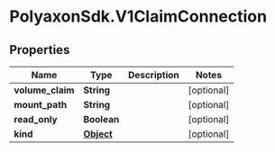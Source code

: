 # PolyaxonSdk.V1ClaimConnection

## Properties

Name | Type | Description | Notes
------------ | ------------- | ------------- | -------------
**volume_claim** | **String** |  | [optional] 
**mount_path** | **String** |  | [optional] 
**read_only** | **Boolean** |  | [optional] 
**kind** | [**Object**](.md) |  | [optional] 


